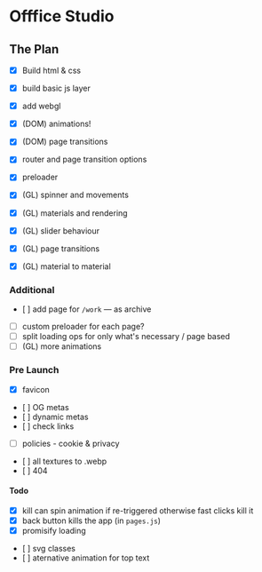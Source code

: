 # Offfice Studio

## The Plan

- [x] Build html & css
- [x] build basic js layer
- [x] add webgl
- [x] (DOM) animations!
- [x] (DOM) page transitions
- [x] router and page transition options
- [x] preloader

- [x] (GL) spinner and movements
- [x] (GL) materials and rendering

- [x] (GL) slider behaviour
- [x] (GL) page transitions

- [x] (GL) material to material

### Additional

- [ ] add page for `/work` — as archive
- [ ] custom preloader for each page?
- [ ] split loading ops for only what's necessary / page based
- [ ] (GL) more animations

### Pre Launch

- [x] favicon
- [ ] OG metas
- [ ] dynamic metas
- [ ] check links
- [ ] policies - cookie & privacy
- [ ] all textures to .webp
- [ ] 404

#### Todo

- [x] kill can spin animation if re-triggered otherwise fast clicks kill it
- [x] back button kills the app (in `pages.js`)
- [x] promisify loading
- [ ] svg classes
- [ ] aternative animation for top text
